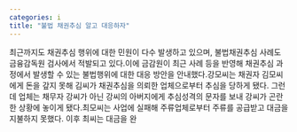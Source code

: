 ```yaml
---
categories: i
title: "불법 채권추심 알고 대응하자"
---
```

최근까지도 채권추심 행위에 대한 민원이 다수 발생하고 있으며, 불법채권추심 사례도 금융감독원 검사에서 적발되고 있다.이에 금감원이 최근 사례 등을 반영해 채권추심 과정에서 발생할 수 있는 불법행위에 대한 대응 방안을 안내했다.강모씨는 채권자 김모씨에게 돈을 갚지 못해 김씨가 채권추심을 의뢰한 업체으로부터 추심을 당하게 됐다. 그런데 업체는 채무자 강씨가 아닌 강씨의 아버지에게 추심성격의 문자를 보내 강씨가 곤란한 상황에 놓이게 됐다.최모씨는 사업에 실패해 주류업체로부터 주류를 공급받고 대금을 지불하지 못했다. 이후 최씨는 대금을 완